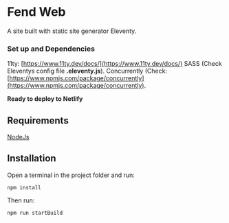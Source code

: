 # Fend Web

A site built with static site generator Eleventy.

### Set up and Dependencies
11ty: [https://www.11ty.dev/docs/](https://www.11ty.dev/docs/)
SASS (Check Eleventys config file __.eleventy.js__).
Concurrently (Check: [https://www.npmjs.com/package/concurrently](https://www.npmjs.com/package/concurrently).

**Ready to deploy to Netlify**

## Requirements

[NodeJs](https://nodejs.org/)

## Installation

Open a terminal in the project folder and run:

`npm install`

Then run:

`npm run startBuild`
